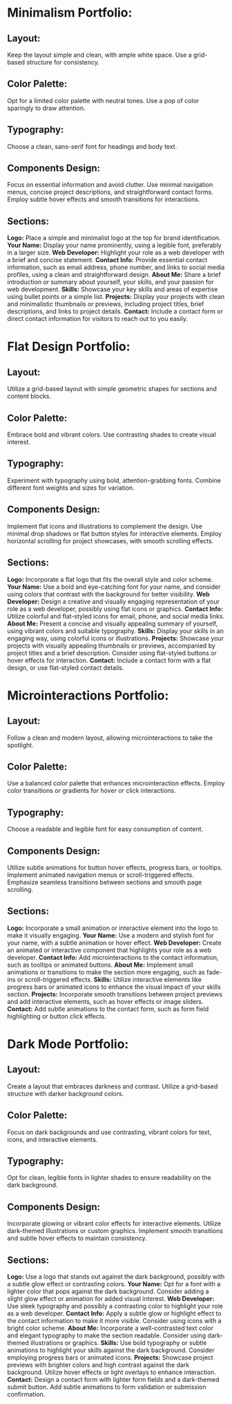 # Minimalism Portfolio:
## Layout:
 Keep the layout simple and clean, with ample white space. Use a grid-based structure for consistency.
## Color Palette:
 Opt for a limited color palette with neutral tones. Use a pop of color sparingly to draw attention.
## Typography:
 Choose a clean, sans-serif font for headings and body text.
## Components Design:
 Focus on essential information and avoid clutter. Use minimal navigation menus, concise project descriptions, and straightforward contact forms. Employ subtle hover effects and smooth transitions for interactions.
## Sections:
 **Logo:** Place a simple and minimalist logo at the top for brand identification.
 **Your Name:** Display your name prominently, using a legible font, preferably in a larger size.
 **Web Developer:** Highlight your role as a web developer with a brief and concise statement.
 **Contact Info:** Provide essential contact information, such as email address, phone number, and links to social media profiles, using a clean and straightforward design.
 **About Me:** Share a brief introduction or summary about yourself, your skills, and your passion for web development.
 **Skills:** Showcase your key skills and areas of expertise using bullet points or a simple list.
 **Projects:** Display your projects with clean and minimalistic thumbnails or previews, including project titles, brief descriptions, and links to project details.
 **Contact:** Include a contact form or direct contact information for visitors to reach out to you easily.

# Flat Design Portfolio:
## Layout:
 Utilize a grid-based layout with simple geometric shapes for sections and content blocks.
## Color Palette:
 Embrace bold and vibrant colors. Use contrasting shades to create visual interest.
## Typography:
 Experiment with typography using bold, attention-grabbing fonts. Combine different font weights and sizes for variation.
## Components Design:
 Implement flat icons and illustrations to complement the design. Use minimal drop shadows or flat button styles for interactive elements. Employ horizontal scrolling for project showcases, with smooth scrolling effects.
## Sections:
**Logo:** Incorporate a flat logo that fits the overall style and color scheme.
**Your Name:** Use a bold and eye-catching font for your name, and consider using colors that contrast with the background for better visibility.
**Web Developer:** Design a creative and visually engaging representation of your role as a web developer, possibly using flat icons or graphics.
**Contact Info:** Utilize colorful and flat-styled icons for email, phone, and social media links.
**About Me:** Present a concise and visually appealing summary of yourself, using vibrant colors and suitable typography.
**Skills:** Display your skills in an engaging way, using colorful icons or illustrations.
**Projects:** Showcase your projects with visually appealing thumbnails or previews, accompanied by project titles and a brief description. Consider using flat-styled buttons or hover effects for interaction.
**Contact:** Include a contact form with a flat design, or use flat-styled contact details.

# Microinteractions Portfolio:
## Layout:
 Follow a clean and modern layout, allowing microinteractions to take the spotlight.
## Color Palette:
 Use a balanced color palette that enhances microinteraction effects. Employ color transitions or gradients for hover or click interactions.
## Typography:
 Choose a readable and legible font for easy consumption of content.
## Components Design:
 Utilize subtle animations for button hover effects, progress bars, or tooltips. Implement animated navigation menus or scroll-triggered effects. Emphasize seamless transitions between sections and smooth page scrolling.
## Sections:
**Logo:** Incorporate a small animation or interactive element into the logo to make it visually engaging.
**Your Name:** Use a modern and stylish font for your name, with a subtle animation or hover effect.
**Web Developer:** Create an animated or interactive component that highlights your role as a web developer.
**Contact Info:** Add microinteractions to the contact information, such as tooltips or animated buttons.
**About Me:** Implement small animations or transitions to make the section more engaging, such as fade-ins or scroll-triggered effects.
**Skills:** Utilize interactive elements like progress bars or animated icons to enhance the visual impact of your skills section.
**Projects:** Incorporate smooth transitions between project previews and add interactive elements, such as hover effects or image sliders.
**Contact:** Add subtle animations to the contact form, such as form field highlighting or button click effects.

# Dark Mode Portfolio:
## Layout:
 Create a layout that embraces darkness and contrast. Utilize a grid-based structure with darker background colors.
## Color Palette:
 Focus on dark backgrounds and use contrasting, vibrant colors for text, icons, and interactive elements.
## Typography:
 Opt for clean, legible fonts in lighter shades to ensure readability on the dark background.
## Components Design:
 Incorporate glowing or vibrant color effects for interactive elements. Utilize dark-themed illustrations or custom graphics. Implement smooth transitions and subtle hover effects to maintain consistency.
## Sections:
**Logo:** Use a logo that stands out against the dark background, possibly with a subtle glow effect or contrasting colors.
**Your Name:** Opt for a font with a lighter color that pops against the dark background. Consider adding a slight glow effect or animation for added visual interest.
**Web Developer:** Use sleek typography and possibly a contrasting color to highlight your role as a web developer.
**Contact Info:** Apply a subtle glow or highlight effect to the contact information to make it more visible. Consider using icons with a bright color scheme.
**About Me:** Incorporate a well-contrasted text color and elegant typography to make the section readable. Consider using dark-themed illustrations or graphics.
**Skills:** Use bold typography or subtle animations to highlight your skills against the dark background. Consider employing progress bars or animated icons.
**Projects:** Showcase project previews with brighter colors and high contrast against the dark background. Utilize hover effects or light overlays to enhance interaction.
**Contact:** Design a contact form with lighter form fields and a dark-themed submit button. Add subtle animations to form validation or submission confirmation.

